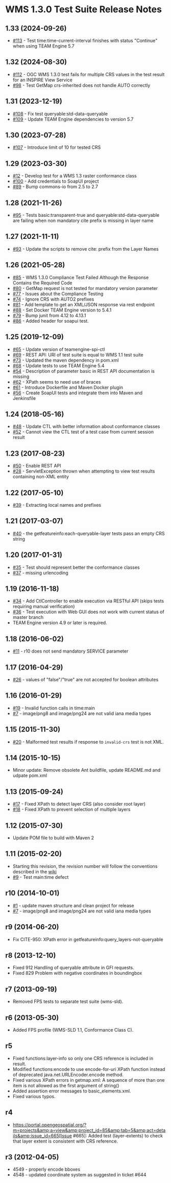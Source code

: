 WMS 1.3.0 Test Suite Release Notes
==================================

1.33 (2024-09-26)
------------------
* [#113](https://github.com/opengeospatial/ets-wms13/issues/113) - Test time:time-current-interval finishes with status "Continue" when using TEAM Engine 5.7

1.32 (2024-08-30)
------------------
* [#112](https://github.com/opengeospatial/ets-wms13/issues/112) - OGC WMS 1.3.0 test fails for multiple CRS values in the test result for an INSPIRE View Service
* [#98](https://github.com/opengeospatial/ets-wms13/issues/98) - Test GetMap crs-inherited does not handle AUTO correctly

1.31 (2023-12-19)
------------------
* [#108](https://github.com/opengeospatial/ets-wms13/pull/108) - Fix test queryable:std-data-queryable
* [#109](https://github.com/opengeospatial/ets-wms13/pull/109) - Update TEAM Engine dependencies to version 5.7

1.30 (2023-07-28)
------------------
* [#107](https://github.com/opengeospatial/ets-wms13/pull/107) - Introduce limit of 10 for tested CRS

1.29 (2023-03-30)
------------------
* [#12](https://github.com/opengeospatial/ets-wms13/issues/12) - Develop test for a WMS 1.3 raster conformance class
* [#100](https://github.com/opengeospatial/ets-wms13/pull/100) - Add credentials to SoapUI project
* [#89](https://github.com/opengeospatial/ets-wms13/pull/89) - Bump commons-io from 2.5 to 2.7

1.28 (2021-11-26)
------------------
* [#95](https://github.com/opengeospatial/ets-wms13/issues/95) - Tests basic:transparent-true and queryable:std-data-queryable are failing when non mandatory cite prefix is missing in layer name

1.27 (2021-11-11)
------------------
* [#93](https://github.com/opengeospatial/ets-wms13/issues/93) - Update the scripts to remove cite: prefix from the Layer Names

1.26 (2021-05-28)
------------------
* [#85](https://github.com/opengeospatial/ets-wms13/issues/85) - WMS 1.3.0 Compliance Test Failed Although the Response Contains the Required Code
* [#80](https://github.com/opengeospatial/ets-wms13/issues/80) - GetMap request is not tested for mandatory version parameter
* [#77](https://github.com/opengeospatial/ets-wms13/issues/77) - Issues about the Compliance Testing
* [#74](https://github.com/opengeospatial/ets-wms13/issues/74) - Ignore CRS with AUTO2 prefixes
* [#81](https://github.com/opengeospatial/ets-wms13/issues/81) - Add template to get an XML/JSON response via rest endpoint
* [#88](https://github.com/opengeospatial/ets-wms13/pull/88) - Set Docker TEAM Engine version to 5.4.1
* [#79](https://github.com/opengeospatial/ets-wms13/pull/79) - Bump junit from 4.12 to 4.13.1
* [#86](https://github.com/opengeospatial/ets-wms13/pull/86) - Added header for soapui test.

1.25 (2019-12-09)
------------------
* [#65](https://github.com/opengeospatial/ets-wms13/issues/65) - Update version of teamengine-spi-ctl
* [#69](https://github.com/opengeospatial/ets-wms13/issues/69) - REST API: URI of test suite is equal to WMS 1.1 test suite
* [#73](https://github.com/opengeospatial/ets-wms13/pull/73) - Updated the maven dependency in pom.xml
* [#68](https://github.com/opengeospatial/ets-wms13/issues/68) - Update tests to use TEAM Engine 5.4
* [#54](https://github.com/opengeospatial/ets-wms13/issues/54) - Description of parameter basic in REST API documentation is missing
* [#62](https://github.com/opengeospatial/ets-wms13/issues/62) - XPath seems to need use of braces
* [#61](https://github.com/opengeospatial/ets-wms13/issues/61) - Introduce Dockerfile and Maven Docker plugin
* [#56](https://github.com/opengeospatial/ets-wms13/issues/56) - Create SoapUI tests and integrate them into Maven and Jenkinsfile

1.24 (2018-05-16)
------------------
* [#48](https://github.com/opengeospatial/ets-wms13/issues/48) - Update CTL with better information about conformance classes
* [#52](https://github.com/opengeospatial/ets-wms13/issues/52) - Cannot view the CTL test of a test case from current session result

1.23 (2017-08-23)
------------------
* [#50](https://github.com/opengeospatial/ets-wms13/issues/50) - Enable REST API
* [#28](https://github.com/opengeospatial/ets-wms13/issues/28) - ServletException thrown when attempting to view test results containing non-XML entity

1.22 (2017-05-10)
------------------
* [#39](https://github.com/opengeospatial/ets-wms13/issues/39) - Extracting local names and prefixes

1.21 (2017-03-07)
------------------
* [#40](https://github.com/opengeospatial/ets-wms13/issues/40) - the getfeatureinfo:each-queryable-layer tests pass an empty CRS string

1.20 (2017-01-31)
------------------
* [#35](https://github.com/opengeospatial/ets-wms13/issues/35) - Test should represent better the conformance classes
* [#37](https://github.com/opengeospatial/ets-wms13/issues/37) - missing urlencoding

1.19 (2016-11-18)
------------------
* [#34](https://github.com/opengeospatial/ets-wms13/issues/34) - Add CtlController to enable execution via RESTful API (skips tests requiring manual verification)
* [#36](https://github.com/opengeospatial/ets-wms13/issues/36) - Test execution with Web GUI does not work with current status of master branch
* TEAM Engine version 4.9 or later is required.

1.18 (2016-06-02)
------------------
* [#11](https://github.com/opengeospatial/ets-wms13/issues/11) - r10 does not send mandatory SERVICE parameter

1.17 (2016-04-29)
------------------
* [#26](https://github.com/opengeospatial/ets-wms13/issues/26) - values of "false"/"true" are not accepted for boolean attributes

1.16 (2016-01-29)
------------------
* [#19](https://github.com/opengeospatial/ets-wms13/issues/19) - Invalid function calls in time:main
* [#7](https://github.com/opengeospatial/ets-wms13/issues/7) - image/png8 and image/png24 are not valid iana media types

1.15 (2015-11-30)
------------------
* [#20](https://github.com/opengeospatial/ets-wms13/issues/20) - Malformed test results if response to `invalid-crs` test is not XML.

1.14 (2015-10-15)
------------------
* Minor update: Remove obsolete Ant buildfile, update README.md and udpate pom.xml

1.13 (2015-09-24)
------------------
* [#17](https://github.com/opengeospatial/ets-wms13/pull/17) - Fixed XPath to detect layer CRS (also consider root layer)
* [#18](https://github.com/opengeospatial/ets-wms13/pull/18) - Fixed XPath to prevent selection of multiple layers

1.12 (2015-07-30)
------------------
* Update POM file to build with Maven 2

1.11 (2015-02-20)
-----------------
* Starting this revision, the revision number will follow the conventions described in the [wiki](https://github.com/opengeospatial/cite/wiki/OGC-Compliance-Testing-Tools)
* [#9](https://github.com/opengeospatial/ets-wms13/issues/9) - Test main:time defect 

r10 (2014-10-01)
------------------
* [#1](https://github.com/opengeospatial/ets-wms13/issues/1) - update maven structure and clean project for release
* [#7](https://github.com/opengeospatial/ets-wms13/issues/7) - image/png8 and image/png24 are not valid iana media types

r9 (2014-06-20)
---------------
* Fix CITE-950: XPath error in getfeatureinfo:query_layers-not-queryable

r8 (2013-12-10)
----------------
* Fixed 912 Handling of queryable attribute in GFI requests. 
* Fixed 829 Problem with negative coordinates in boundingbox

r7 (2013-09-19)
---------------
* Removed FPS tests to separate test suite (wms-sld).

r6 (2013-05-30)
---------------
* Added FPS profile (WMS-SLD 1.1, Conformance Class C).

r5
---------------
* Fixed functions:layer-info so only one CRS reference is included in result.
* Modified functions:encode to use encode-for-uri XPath function instead of deprecated java.net.URLEncoder.encode method.
* Fixed various XPath errors in getmap.xml: A sequence of more than one item is not allowed as the first argument of string()
* Added assertion error messages to basic_elements.xml.
* Fixed various typos.

r4
---------------
* https://portal.opengeospatial.org/?m=projects&amp;a=view&amp;project_id=85&amp;tab=5&amp;act=details&amp;issue_id=665[Issue #665]:
  Added test (layer-extents) to check that layer extent is consistent with 
  CRS reference.

r3 (2012-04-05)
---------------
* 4549 - properly encode bboxes
* 4548 - updated coordinate system as suggested in ticket #644


